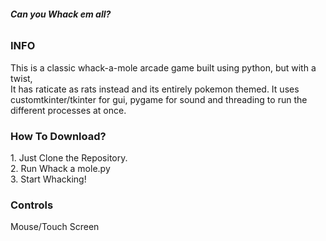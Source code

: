 <b><h6>Can you Whack em all?</h6></b>

<h3>INFO</h3>
This is a classic whack-a-mole arcade game built using python, but with a twist,<br>
It has raticate as rats instead and its entirely pokemon themed.
It uses customtkinter/tkinter for gui, pygame for sound and threading to run the different processes at once.

<h3>How To Download?</h3>
1. Just Clone the Repository.<br>
2. Run Whack a mole.py<br>
3. Start Whacking!<br>

<h3>Controls</h3>
Mouse/Touch Screen
